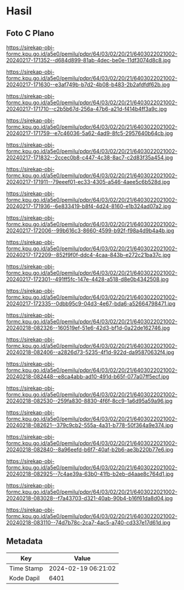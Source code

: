 # Hasil

## Foto C Plano

https://sirekap-obj-formc.kpu.go.id/a5e0/pemilu/pdpr/64/03/02/20/21/6403022021002-20240217-171352--d684d899-81ab-4dec-be0e-11df3074d8c8.jpg

https://sirekap-obj-formc.kpu.go.id/a5e0/pemilu/pdpr/64/03/02/20/21/6403022021002-20240217-171630--e3af749b-b7d2-4b08-b483-2b2afdfdf62b.jpg

https://sirekap-obj-formc.kpu.go.id/a5e0/pemilu/pdpr/64/03/02/20/21/6403022021002-20240217-171710--c2b5b67d-256a-47b6-a21d-f414b4ff3a9c.jpg

https://sirekap-obj-formc.kpu.go.id/a5e0/pemilu/pdpr/64/03/02/20/21/6403022021002-20240217-171759--e7c46036-5a62-4ad9-8fc5-2957640b64cb.jpg

https://sirekap-obj-formc.kpu.go.id/a5e0/pemilu/pdpr/64/03/02/20/21/6403022021002-20240217-171832--2ccec0b8-c447-4c38-8ac7-c2d83f35a454.jpg

https://sirekap-obj-formc.kpu.go.id/a5e0/pemilu/pdpr/64/03/02/20/21/6403022021002-20240217-171911--79eeef01-ec33-4305-a546-4aee5c6b528d.jpg

https://sirekap-obj-formc.kpu.go.id/a5e0/pemilu/pdpr/64/03/02/20/21/6403022021002-20240217-171936--6e833419-b8f4-4d24-8160-e1b324ad07a2.jpg

https://sirekap-obj-formc.kpu.go.id/a5e0/pemilu/pdpr/64/03/02/20/21/6403022021002-20240217-172006--99b616c3-8660-4599-b92f-f98a4d9b4a4b.jpg

https://sirekap-obj-formc.kpu.go.id/a5e0/pemilu/pdpr/64/03/02/20/21/6403022021002-20240217-172209--852f9f0f-ddc4-4caa-843b-e272c21ba37c.jpg

https://sirekap-obj-formc.kpu.go.id/a5e0/pemilu/pdpr/64/03/02/20/21/6403022021002-20240217-172301--491ff5fc-147e-4428-a518-d8e0b4342508.jpg

https://sirekap-obj-formc.kpu.go.id/a5e0/pemilu/pdpr/64/03/02/20/21/6403022021002-20240217-172335--0dbb95c9-04d3-4e67-bda6-a52664798471.jpg

https://sirekap-obj-formc.kpu.go.id/a5e0/pemilu/pdpr/64/03/02/20/21/6403022021002-20240218-082326--160519ef-51e6-42d3-bf1d-0a22de162746.jpg

https://sirekap-obj-formc.kpu.go.id/a5e0/pemilu/pdpr/64/03/02/20/21/6403022021002-20240218-082406--a2826d73-5235-4f1d-922d-da95870632f4.jpg

https://sirekap-obj-formc.kpu.go.id/a5e0/pemilu/pdpr/64/03/02/20/21/6403022021002-20240218-082448--e8ca4abb-ad10-491d-b65f-077a07ff5ecf.jpg

https://sirekap-obj-formc.kpu.go.id/a5e0/pemilu/pdpr/64/03/02/20/21/6403022021002-20240218-082530--259fa830-8830-4f6f-8cc9-1a6d95a59a96.jpg

https://sirekap-obj-formc.kpu.go.id/a5e0/pemilu/pdpr/64/03/02/20/21/6403022021002-20240218-082621--379c9cb2-555a-4a31-b778-50f364a9e374.jpg

https://sirekap-obj-formc.kpu.go.id/a5e0/pemilu/pdpr/64/03/02/20/21/6403022021002-20240218-082840--8a96eefd-b6f7-40af-b2b6-ae3b220b77e6.jpg

https://sirekap-obj-formc.kpu.go.id/a5e0/pemilu/pdpr/64/03/02/20/21/6403022021002-20240218-082925--7c4ae39a-63b0-41fb-b2eb-d4aae8c764d1.jpg

https://sirekap-obj-formc.kpu.go.id/a5e0/pemilu/pdpr/64/03/02/20/21/6403022021002-20240218-083028--f7a43703-d321-40ab-90b4-b16f61da8d04.jpg

https://sirekap-obj-formc.kpu.go.id/a5e0/pemilu/pdpr/64/03/02/20/21/6403022021002-20240218-083110--74d7b78c-2ca7-4ac5-a740-cd337e17d61d.jpg


## Metadata

| Key        | Value               |
| ---------- | ------------------- |
| Time Stamp | 2024-02-19 06:21:02 |
| Kode Dapil | 6401                |



